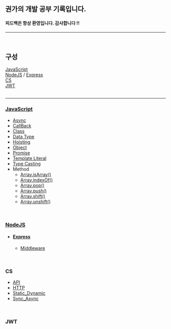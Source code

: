 ## 권가의 개발 공부 기록입니다.
#### 피드백은 항상 환영입니다. 감사합니다 !!

***

</br>

## 구성  

[JavaScript](#JavaScript)  
[NodeJS](#NodeJS)  /  [Express](#Express)  
[CS](#CS)  
[JWT](#JWT)
</br></br>
***


###  [JavaScript](https://github.com/kwon-ga/TIL/blob/master/src/JS/JavaScript.md)
* [Async](https://github.com/kwon-ga/TIL/blob/master/src/JS/Async.md)
* [CallBack](https://github.com/kwon-ga/TIL/blob/master/src/JS/CallBack.md)
* [Class](https://github.com/kwon-ga/TIL/blob/master/src/JS/Class.md)
* [Data Type](https://github.com/kwon-ga/TIL/blob/master/src/JS/DataType.md)
* [Hoisting](https://github.com/kwon-ga/TIL/blob/master/src/JS/Hoisting.md)
* [Object](https://github.com/kwon-ga/TIL/blob/master/src/JS/Object.md)
* [Promise](https://github.com/kwon-ga/TIL/blob/master/src/JS/Promise.md)
* [Template Literal](https://github.com/kwon-ga/TIL/blob/master/src/JS/TemplateLiteral.md)
* [Type Casting](https://github.com/kwon-ga/TIL/blob/master/src/JS/TypeCasting.md)   
* Method
  * [Array.isArray()](https://github.com/kwon-ga/TIL/blob/master/src/JS/Method/Array.isArray().md)  
  * [Array.indexOf()](https://github.com/kwon-ga/TIL/blob/master/src/JS/Method/Array.indexOf().md)
  * [Array.pop()](https://github.com/kwon-ga/TIL/blob/master/src/JS/Method/Array.pop().md)
  * [Array.push()](https://github.com/kwon-ga/TIL/blob/master/src/JS/Method/Array.push().md)
  * [Array.shift()](https://github.com/kwon-ga/TIL/blob/master/src/JS/Method/Array.shift().md)
  * [Array.unshift()](https://github.com/kwon-ga/TIL/blob/master/src/JS/Method/Array.unshift().md)


<br>

### [NodeJS](https://github.com/kwon-ga/TIL/blob/master/src/NodeJS/NodeJS.md)
* #### [Express](https://github.com/kwon-ga/TIL/blob/master/src/NodeJS/Express/Express.md)
  * [Middleware](https://github.com/kwon-ga/TIL/blob/master/src/NodeJS/Express/Middleware.md)


<br>

### CS
* [API](https://github.com/kwon-ga/TIL/blob/master/src/CS/API.md)
* [HTTP](https://github.com/kwon-ga/TIL/blob/master/src/CS/HTTP.md)
* [Static_Dynamic](https://github.com/kwon-ga/TIL/blob/master/src/CS/Static_Dynamic.md)
* [Sync_Async](https://github.com/kwon-ga/TIL/blob/master/src/CS/Sync_Async.md)

<br>

### JWT
